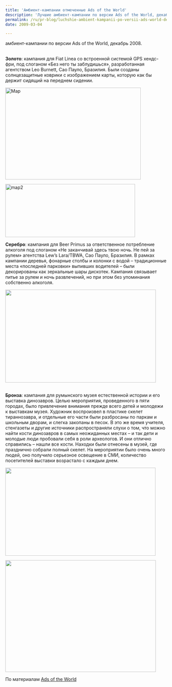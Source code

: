 ```yaml
---
title: 'Амбиент-кампании отмеченные Ads of the World'
description: 'Лучшие амбиент-кампании по версии Ads of the World, декабрь 2008.'
permalink: /ru/pr-blog/luchshie-ambient-kampanii-po-versii-ads-world-dekabr-2008
date: 2009-03-04

---
```


амбиент-кампании по версии Ads of the World, декабрь 2008.<br><br>

<strong>Золото</strong>: кампания для Fiat Linea со встроенной системой GPS хендс-фри, под слоганом «Без него ты заблудишься», разработанная агентством Leo Burnett, Сао Пауло, Бразилия. Были созданы солнцезащитные коврики с изображением карты, которую как бы держит сидящий на переднем сидении. <br>

<img src="{{ site.assets }}/upload/map.jpg" alt="Map" title="Map"  class="post__img" width="423" height="287"><br>

<img src="{{ site.assets }}/upload/5678.jpg" alt="map2" title="map2"  class="post__img" width="405" height="166">

<strong>Серебро</strong>: кампания для Beer Primus за ответственное потребление алкоголя под слоганом «Не заканчивай здесь твою ночь. Не пей за рулем» агентства Lew’s Lara/TBWA, Сао Пауло, Бразилия. В рамках кампании деревья, фонарные столбы и колонки с водой – традиционные места «последней парковки» выпивших водителей – были декорированы как зеркальные шары дискотек. Кампания связывает питье за рулем и ночь развлечений, но при этом без упоминания собственно алкоголя. <br>

<img src="{{ site.assets }}/upload/drink.jpg" alt="" class="post__img" width="470" height="290"><br><br>

<strong>Бронза</strong>: кампания для румынского музея естественной истории и его выставка динозавров. Целью мероприятия, проведенного в пяти городах, было привлечение внимания прежде всего детей и молодежи к выставкам музея. Художник воспроизвел в пластике скелет тираннозавра, и отдельные его части были разбросаны по паркам и школьным дворам, и слегка закопаны в песок. В это же время учителя, стенгазеты и другие источники распространяли слухи о том, что можно найти кости динозавров в самых неожиданных местах – и так дети и молодые люди пробовали себя в роли археологов. И они отлично справились – нашли все кости. Находки были отнесены в музей, где празднично собрали полный скелет. На мероприятии было очень много людей, оно получило серьезное освещение в СМИ, количество посетителей выставки возрастало с каждым днем.<br>

<img src="{{ site.assets }}/upload/dino2.jpg" alt="" class="post__img" width="469" height="275"><br>

<img src="{{ site.assets }}/upload/dino.jpg" alt="" class="post__img" width="470" height="349"><br>

По материалам <a href="https://adsoftheworld.com/blog/ivan/2009/feb/12/ads_of_the_world_december_2008_winners">Ads of the World</a>

